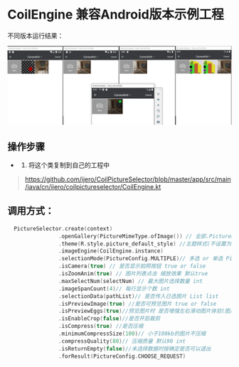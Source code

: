 # CoilEngine 兼容Android版本示例工程

不同版本运行结果：

<img src="image/1.jpg" />

## 操作步骤
- 1. 将这个类复制到自己的工程中
> https://github.com/ijero/CoilPictureSelector/blob/master/app/src/main/java/cn/ijero/coilpictureselector/CoilEngine.kt

## 调用方式：

```kotlin
  PictureSelector.create(context)
                .openGallery(PictureMimeType.ofImage()) // 全部.PictureMimeType.ofAll()、图片.ofImage()、视频.ofVideo()、音频
                .theme(R.style.picture_default_style) //主题样式(不设置为默认样式)
                .imageEngine(CoilEngine.instance)
                .selectionMode(PictureConfig.MULTIPLE)// 多选 or 单选 PictureConfig.MULTIPLE or PictureConfig.SINGLE
                .isCamera(true) // 是否显示拍照按钮 true or false
                .isZoomAnim(true) // 图片列表点击 缩放效果 默认true
                .maxSelectNum(selectNum) // 最大图片选择数量 int
                .imageSpanCount(4)// 每行显示个数 int
                .selectionData(pathList)// 是否传入已选图片 List list
                .isPreviewImage(true) //是否可预览图片 true or false
                .isPreviewEggs(true)//预览图片时 是否增强左右滑动图片体验(图片滑动一半即可看到上一张是否选中) true
                .isEnableCrop(false)//是否开启裁剪
                .isCompress(true) //是否压缩
                .minimumCompressSize(100)// 小于100kb的图片不压缩
                .compressQuality(80)// 压缩质量 默认90 int
                .isReturnEmpty(false)//未选择数据时按确定是否可以退出
                .forResult(PictureConfig.CHOOSE_REQUEST)
```